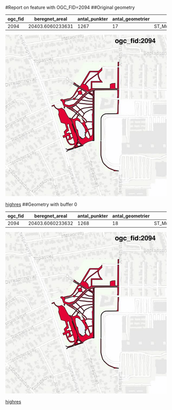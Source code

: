 #Report on feature with OGC_FID=2094
##Original geometry



| ogc_fid |  beregnet_areal  | antal_punkter | antal_geometrier |      type       |
|---------|------------------|---------------|------------------|-----------------|
|    2094 | 20403.6060233631 |          1267 |               17 | ST_MultiPolygon|
![geom](../images/2094_invalid.jpg)


[highres](https://raw.githubusercontent.com/Septima/herlev/master/images/2094_invalid.jpg)
##Geometry with buffer 0



| ogc_fid |  beregnet_areal  | antal_punkter | antal_geometrier |      type       |
|---------|------------------|---------------|------------------|-----------------|
|    2094 | 20403.6060233632 |          1268 |               18 | ST_MultiPolygon|
![geom](../images/2094_buffer0.jpg)


[highres](https://raw.githubusercontent.com/Septima/herlev/master/images/2094_buffer0_highres.jpg)
